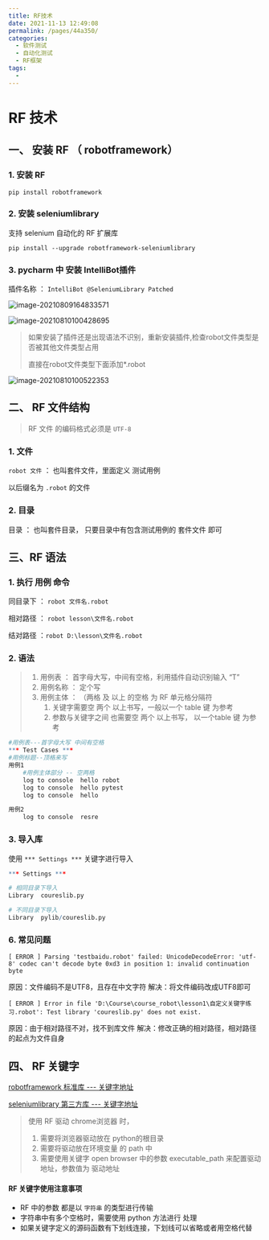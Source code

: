 ```yaml
---
title: RF技术
date: 2021-11-13 12:49:08
permalink: /pages/44a350/
categories:
  - 软件测试
  - 自动化测试
  - RF框架
tags:
  - 
---
```

# RF 技术

## 一、 安装 RF （ robotframework）

### 1. 安装 RF

```shell
pip install robotframework
```

### 2. 安装 seleniumlibrary

支持 selenium 自动化的 RF 扩展库

```shel
pip install --upgrade robotframework-seleniumlibrary
```

### 3. pycharm 中 安装 IntelliBot插件

插件名称 ： `IntelliBot @SeleniumLibrary Patched` 

![image-20210809164833571](https://pupper.com.cn/img/20210809164833.png)

![image-20210810100428695](https://pupper.com.cn/img/20210810100428.png)

>   如果安装了插件还是出现语法不识别，重新安装插件,检查robot文件类型是否被其他文件类型占用
>
>   直接在robot文件类型下面添加*.robot

![image-20210810100522353](https://pupper.com.cn/img/20210810100522.png)

## 二、 RF 文件结构

>   RF 文件 的编码格式必须是 `UTF-8`

### 1. 文件

`robot 文件` ： 也叫套件文件，里面定义 测试用例

以后缀名为 `.robot` 的文件

### 2. 目录

目录 ： 也叫套件目录， 只要目录中有包含测试用例的 套件文件 即可

## 三、RF 语法

### 1. 执行 用例 命令

同目录下 ： `robot 文件名.robot`

相对路径 ： `robot lesson\文件名.robot`

结对路径 ：`robot D:\lesson\文件名.robot`

### 2. 语法

>   1.   用例表 ： 首字母大写，中间有空格，利用插件自动识别输入 “T”
>   2.   用例名称 ： 定个写
>   3.   用例主体 ： （两格 及 以上 的空格 为 RF 单元格分隔符
>        1.   关键字需要空 两个 以上书写，一般以一个 table 键 为参考
>        2.   参数与关键字之间 也需要空 两个 以上书写， 以一个table 键 为参考

```R
#用例表---首字母大写 中间有空格
*** Test Cases ***
#用例标题--顶格来写
用例1
    #用例主体部分 -- 空两格
    log to console  hello robot
    log to console  hello pytest
    log to console  hello

用例2
	log to console  resre
```

### 3. 导入库

使用 `*** Settings ***` 关键字进行导入

```R
*** Settings ***

# 相同目录下导入
Library  coureslib.py

# 不同目录下导入
Library  pylib/coureslib.py
```





### 6. 常见问题

```shell
[ ERROR ] Parsing 'testbaidu.robot' failed: UnicodeDecodeError: 'utf-8' codec can't decode byte 0xd3 in position 1: invalid continuation byte
```

原因：文件编码不是UTF8，且存在中文字符
解决：将文件编码改成UTF8即可

```shell
[ ERROR ] Error in file 'D:\Course\course_robot\lesson1\自定义关键字练习.robot': Test library 'coureslib.py' does not exist.
```

原因：由于相对路径不对，找不到库文件
解决：修改正确的相对路径，相对路径的起点为文件自身

## 四、 RF 关键字

[robotframework 标准库 --- 关键字地址](http://robotframework.org/robotframework/latest/libraries/BuiltIn.html)

[seleniumlibrary 第三方库  --- 关键字地址](https://robotframework.org/SeleniumLibrary/SeleniumLibrary.html#library-documentation-top)

>   使用 RF 驱动 chrome浏览器 时，
>
>   1.   需要将浏览器驱动放在 python的根目录 
>   2.   需要将驱动放在环境变量 的 path 中
>   3.   需要使用关键字 open browser 中的参数 executable_path 来配置驱动地址，参数值为 驱动地址

#### RF 关键字使用注意事项

-   RF 中的参数 都是以 `字符串` 的类型进行传输
-   字符串中有多个空格时，需要使用 python 方法进行 处理
-   如果关键字定义的源码函数有下划线连接，下划线可以省略或者用空格代替

